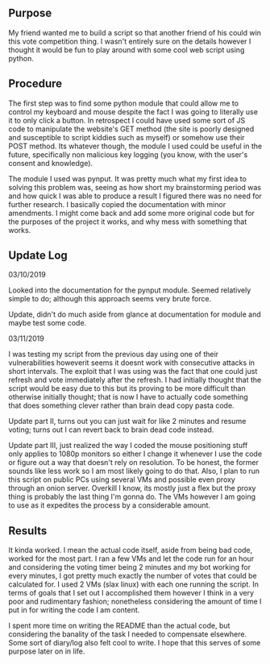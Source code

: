 
<h2>Purpose </h2>
My friend wanted me to build a script so that another friend of his could win this vote competition thing. I wasn't entirely sure on the details however I thought it would be fun to play around with some cool web script using python.

<h2> Procedure </h2>
<p>The first step was to find some python module that could allow me to control my keyboard and mouse despite the fact I was going to literally use it to only click a button. In retrospect I could have used some sort of JS code to manipulate the website's GET method (the site is poorly designed and susceptible to script kiddies such as myself) or somehow use their POST method. Its whatever though, the module I used could be useful in the future, specifically non malicious key logging (you know, with the user's consent and knowledge).</p>
<p>The module I used was pynput. It was pretty much what my first idea to solving this problem was, seeing as how short my brainstorming period was and how quick I was able to produce a result I figured there was no need for further research. I basically copied the documentation with minor amendments. I might come back and add some more original code but for the purposes of the project it works, and why mess with something that works.</p>

<h2> Update Log </h2>
<p>03/10/2019</p>
<p> Looked into the documentation for the pynput module. Seemed relatively simple to do; although this approach seems very brute force.</p>
<p>Update, didn't do much aside from glance at documentation for module and maybe test some code.</p>
<p>03/11/2019</p>
<p>I was testing my script from the previous day using one of their vulnerabilities howeverit seems it doesnt work with consecutive attacks in short intervals. The exploit that I was using was the fact that one could just refresh and vote immediately after the refresh. I had initially thought that the script would be easy due to this but its proving to be more difficult than otherwise initially thought; that is now I have to actually code something that does something clever rather than brain dead copy pasta code.</p>
<p>Update part II, turns out you can just wait for like 2 minutes and resume voting; turns out I can revert back to brain dead code instead.</p>
<p>Update part III, just realized the way I coded the mouse positioning stuff only applies to 1080p monitors so either I change it whenever I use the code or figure out a way that doesn't rely on resolution. To be honest, the former sounds like less work so I am most likely going to do that. Also, I plan to run this script on public PCs using several VMs and possible even proxy through an onion server. Overkill I know, its mostly just a flex but the proxy thing is probably the last thing I'm gonna do. The VMs however I am going to use as it expedites the process by a considerable amount. </p>

<h2> Results </h2>
<p>It kinda worked. I mean the actual code itself, aside from being bad code, worked for the most part. I ran a few VMs and let the code run for an hour and considering the voting timer being 2 minutes and my bot working for every minutes, I got pretty much exactly the number of votes that could be calculated for. I used 2 VMs (slax linux) with each one running the script. In terms of goals that I set out I accomplished them however I think in a very poor and rudimentary fashion; nonetheless considering the amount of time I put in for writing the code I am content.<p>

<p>I spent more time on writing the README than the actual code, but considering the banality of the task I needed to compensate elsewhere. Some sort of diary/log also felt cool to write. I hope that this serves of some purpose later on in life.</p>
